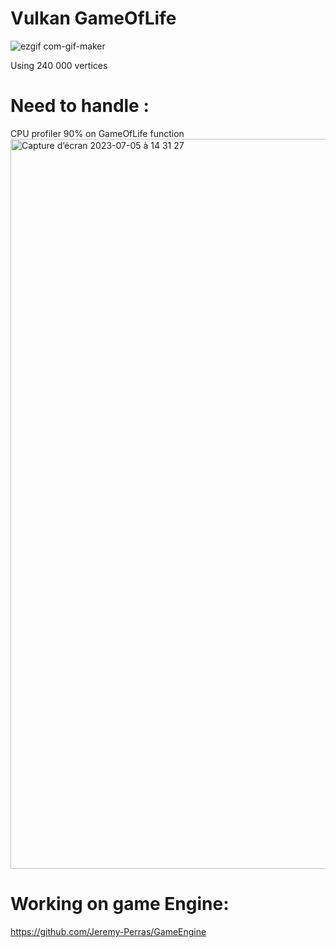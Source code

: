 # Vulkan GameOfLife
![ezgif com-gif-maker](https://github.com/Jeremy-Perras/GameOfLife/assets/89851173/6fbd6115-c992-467b-94ac-f7747a027f53)



Using 240 000 vertices
# Need to handle : 
CPU profiler 90% on GameOfLife function
<img width="1168" alt="Capture d’écran 2023-07-05 à 14 31 27" src="https://github.com/Jeremy-Perras/GameOfLife/assets/89851173/2cf55b5f-0924-4d36-90f0-244549f8c18a">

# Working on game Engine: 
https://github.com/Jeremy-Perras/GameEngine

